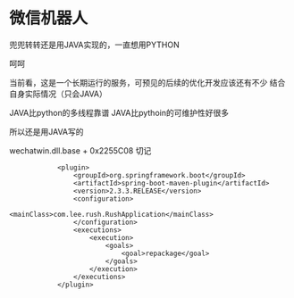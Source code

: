# 微信机器人

兜兜转转还是用JAVA实现的，一直想用PYTHON

呵呵

当前看，这是一个长期运行的服务，可预见的后续的优化开发应该还有不少
结合自身实际情况（只会JAVA）

JAVA比python的多线程靠谱
JAVA比pythoin的可维护性好很多

所以还是用JAVA写的


wechatwin.dll.base + 0x2255C08
切记


```
            <plugin>
                <groupId>org.springframework.boot</groupId>
                <artifactId>spring-boot-maven-plugin</artifactId>
                <version>2.3.3.RELEASE</version>
                <configuration>
                    <mainClass>com.lee.rush.RushApplication</mainClass>
                </configuration>
                <executions>
                    <execution>
                        <goals>
                            <goal>repackage</goal>
                        </goals>
                    </execution>
                </executions>
            </plugin>
```
